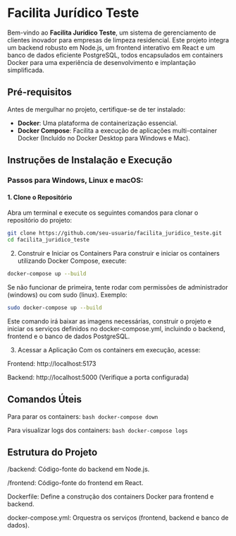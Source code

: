 # Facilita Jurídico Teste

Bem-vindo ao **Facilita Jurídico Teste**, um sistema de gerenciamento de clientes inovador para empresas de limpeza residencial. Este projeto integra um backend robusto em Node.js, um frontend interativo em React e um banco de dados eficiente PostgreSQL, todos encapsulados em containers Docker para uma experiência de desenvolvimento e implantação simplificada.

## Pré-requisitos

Antes de mergulhar no projeto, certifique-se de ter instalado:

- **Docker**: Uma plataforma de containerização essencial.
- **Docker Compose**: Facilita a execução de aplicações multi-container Docker (Incluído no Docker Desktop para Windows e Mac).

## Instruções de Instalação e Execução

### Passos para Windows, Linux e macOS:

#### 1. Clone o Repositório

Abra um terminal e execute os seguintes comandos para clonar o repositório do projeto:

```bash
git clone https://github.com/seu-usuario/facilita_juridico_teste.git
cd facilita_juridico_teste
```
2. Construir e Iniciar os Containers
Para construir e iniciar os containers utilizando Docker Compose, execute:

```bash
docker-compose up --build
```
Se não funcionar de primeira, tente rodar com permissões de administrador (windows) ou com sudo (linux).
Exemplo: 
```bash
sudo docker-compose up --build
```

Este comando irá baixar as imagens necessárias, construir o projeto e iniciar os serviços definidos no docker-compose.yml, incluindo o backend, frontend e o banco de dados PostgreSQL.

3. Acessar a Aplicação
Com os containers em execução, acesse:

Frontend: http://localhost:5173

Backend: http://localhost:5000 (Verifique a porta configurada)

## Comandos Úteis
Para parar os containers: ```bash docker-compose down```

Para visualizar logs dos containers: ```bash docker-compose logs```

## Estrutura do Projeto

/backend: Código-fonte do backend em Node.js.

/frontend: Código-fonte do frontend em React.

Dockerfile: Define a construção dos containers Docker para frontend e backend.

docker-compose.yml: Orquestra os serviços (frontend, backend e banco de dados).

